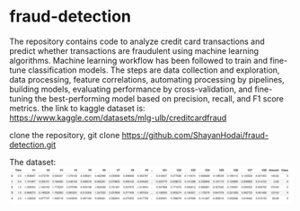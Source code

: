 # fraud-detection
The repository contains code to analyze credit card transactions and predict whether transactions are fraudulent using machine learning algorithms. Machine learning workflow has been followed to train and fine-tune classification models. The steps are data collection and exploration, data processing, feature correlations, automating processing by pipelines, building models, evaluating performance by cross-validation, and fine-tuning the best-performing model based on precision, recall, and F1 score metrics.
the link to kaggle dataset is: https://www.kaggle.com/datasets/mlg-ulb/creditcardfraud

clone the repository, git clone https://github.com/ShayanHodai/fraud-detection.git

The dataset:
![Example Image](images/dataset.png)
